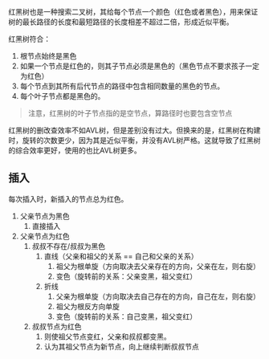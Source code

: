 红黑树也是一种搜索二叉树，其给每个节点一个颜色（红色或者黑色），用来保证树的最长路径的长度和最短路径的长度相差不超过二倍，形成近似平衡。

红黑树符合：
1. 根节点始终是黑色
2. 如果一个节点是红色的，则其子节点必须是黑色的（黑色节点不要求孩子一定为红色）
3. 每个节点到其所有后代节点的路径中包含相同数量的黑色的节点。
4. 每个叶子节点都是黑色的。

> 注意，红黑树的叶子节点指的是空节点，算路径时也要包含空节点


红黑树的删改查效率不如AVL树，但是差别没有过大。但换来的是，红黑树在构建时，旋转的次数更少，因为其是近似平衡，并没有AVL树严格。这就导致了红黑树的综合效率更好，使用的也比AVL树更多。

## 插入

每次插入时，新插入的节点总为红色。
1. 父亲节点为黑色
	1. 直接插入
2. 父亲节点为红色
	1. 叔叔不存在/叔叔为黑色
		1. 直线（父亲和祖父的关系 == 自己和父亲的关系）
			1. 祖父为根单旋（方向取决去父亲存在的方向，父亲在左，则右旋）
			2. 变色（旋转前的关系：父亲变黑，祖父变红）
		2. 折线
			1. 父亲为根单旋（方向取决去自己存在的方向，自己在左，则右旋）
			3. 祖父为根反方向单旋
			4. 变色（旋转前的关系：自己变黑，祖父变红）
	2. 叔叔节点为红色
		1. 则使祖父节点变红，父亲和叔叔都变黑。
		2. 认为其祖父节点为新节点，向上继续判断叔叔节点